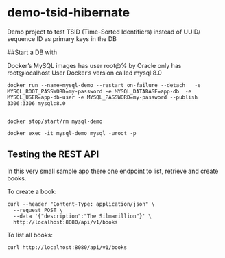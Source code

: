 # demo-tsid-hibernate
Demo project to test TSID (Time-Sorted Identifiers) instead of UUID/ sequence ID as primary keys in the DB




##Start a DB with

Docker’s MySQL images has user root@% by Oracle only has root@localhost
User Docker’s version called mysql:8.0

    docker run --name=mysql-demo --restart on-failure --detach   -e MYSQL_ROOT_PASSWORD=my-password -e MYSQL_DATABASE=app-db  -e MYSQL_USER=app-db-user -e MYSQL_PASSWORD=my-password --publish 3306:3306 mysql:8.0


    docker stop/start/rm mysql-demo

    docker exec -it mysql-demo mysql -uroot -p


## Testing the REST API
In this very small sample app there one endpoint to list, retrieve and create books.

To create a book:

```
curl --header "Content-Type: application/json" \
  --request POST \
  --data '{"description":"The Silmarillion"}' \
  http://localhost:8080/api/v1/books

```

To list all books:

```
curl http://localhost:8080/api/v1/books
```
